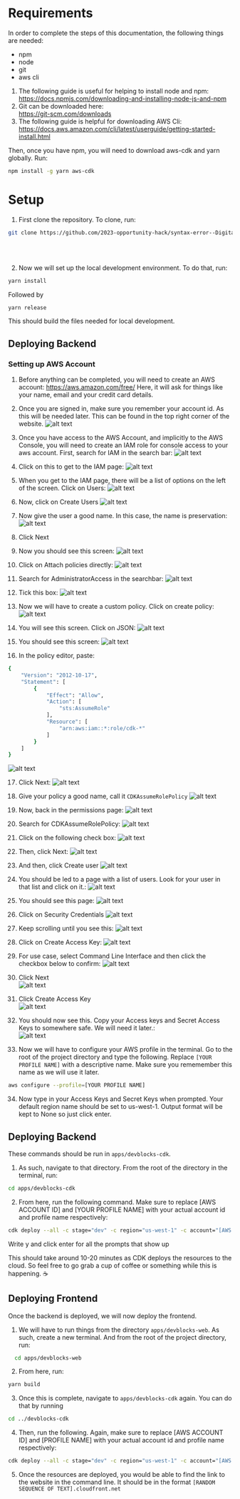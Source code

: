 # **Requirements**
In order to complete the steps of this documentation, the following things are needed:
- npm
- node
- git
- aws cli

1. The following guide is useful for helping to install node and npm:  
https://docs.npmjs.com/downloading-and-installing-node-js-and-npm  
2. Git can be downloaded here:  
https://git-scm.com/downloads  
3. The following guide is helpful for downloading AWS Cli:
https://docs.aws.amazon.com/cli/latest/userguide/getting-started-install.html


Then, once you have npm, you will need to download aws-cdk and yarn globally. Run:
```bash
npm install -g yarn aws-cdk
```

# **Setup**
1. First clone the repository. To clone, run:
```bash
git clone https://github.com/2023-opportunity-hack/syntax-error--DigitalRecordsManagementforMuseumsandHistoricalSites
```
<br/>
<br/>

2. Now we will set up the local development environment. To do that, run:
```bash
yarn install
```
Followed by 
```bash
yarn release
```
This should build the files needed for local development.

## **Deploying Backend**
### Setting up AWS Account
1. Before anything can be completed, you will need to create an AWS account:
https://aws.amazon.com/free/
Here, it will ask for things like your name, email and your credit card details.

2. Once you are signed in, make sure you remember your account id. As this will be needed later. This can be found in the top right corner of the website.
![alt text](image.png)

3. Once you have access to the AWS Account, and implicitly to the AWS Console, you will need to create an IAM role for console access to your aws account. First, search for IAM in the search bar:
![alt text](image-1.png)

4. Click on this to get to the IAM page:
![alt text](image-2.png)

5. When you get to the IAM page, there will be a list of options on the left of the screen. Click on Users:
![alt text](image-3.png)

6. Now, click on Create Users
![alt text](image-4.png)

7. Now give the user a good name. In this case, the name is preservation:
![alt text](image-5.png)

8. Click Next
9. Now you should see this screen: 
![alt text](image-6.png)

10. Click on Attach policies directly:
![alt text](image-7.png)

11. Search for AdministratorAccess in the searchbar:
![alt text](image-8.png)

12. Tick this box:
![alt text](image-10.png)

13. Now we will have to create a custom policy. Click on create policy:
![alt text](image-12.png)

14. You will see this screen. Click on JSON:
![alt text](image-14.png)

15. You should see this screen:
![alt text](image-15.png)

16. In the policy editor, paste: 
```bash
{
    "Version": "2012-10-17",
    "Statement": [
        {
            "Effect": "Allow",
            "Action": [
                "sts:AssumeRole"
            ],
            "Resource": [
                "arn:aws:iam::*:role/cdk-*"
            ]
        }
    ]
}
```
![alt text](image-16.png)

  
17. Click Next:
![alt text](image-17.png)

18. Give your policy a good name, call it `CDKAssumeRolePolicy`
![alt text](image-18.png)

19. Now, back in the permissions page:
![alt text](image-20.png)

20. Search for CDKAssumeRolePolicy:
![alt text](image-21.png)

21. Click on the following check box:
![alt text](image-22.png)

22. Then, click Next:
![alt text](image-23.png)

23. And then, click Create user
![alt text](image-24.png)

24. You should be led to a page with a list of users. Look for your user in that list and click on it.:
![alt text](image-25.png)

25. You should see this page:
![alt text](image-26.png)

26. Click on Security Credentials
![alt text](image-27.png)

27. Keep scrolling until you see this:
![alt text](image-28.png)

28. Click on Create Access Key:
![alt text](image-29.png)

29. For use case, select Command Line Interface and then click the checkbox below to confirm:
![alt text](image-30.png)

30. Click Next  
![alt text](image-31.png)

31. Click Create Access Key  
![alt text](image-32.png)

32. You should now see this. Copy your Access keys and Secret Access Keys to somewhere safe. We will need it later.:  
![alt text](image-33.png)

33. Now we will have to configure your AWS profile in the terminal. Go to the root of the project directory and type the following. Replace `[YOUR PROFILE NAME]` with a descriptive name. Make sure you rememember this name as we will use it later.
```bash
aws configure --profile=[YOUR PROFILE NAME]
```

34. Now type in your Access Keys and Secret Keys when prompted.
Your default region name should be set to us-west-1.
Output format will be kept to None so just click enter.

## Deploying Backend
These commands should be run in `apps/devblocks-cdk`.
1. As such, navigate to that directory. From the root of the directory in the terminal, run:
```bash
cd apps/devblocks-cdk
```

2. From here, run the following command. Make sure to replace [AWS ACCOUNT ID] and [YOUR PROFILE NAME] with your actual account id and profile name respectively:
```bash
cdk deploy --all -c stage="dev" -c region="us-west-1" -c account="[AWS ACCOUNT ID]" --profile=[YOUR PROFILE NAME] -O ../devblocks-web/exports/cdk-exports-dev.json 
```
Write y and click enter for all the prompts that show up

This should take around 10-20 minutes as CDK deploys the resources to the cloud. So feel free to go grab a cup of coffee or something while this is happening. ☕

## Deploying Frontend
Once the backend is deployed, we will now deploy the frontend.
1. We will have to run things from the directory `apps/devblocks-web`. As such, create a new terminal. And from the root of the project directory, run:
```bash
  cd apps/devblocks-web
```

2. From here, run:
```bash
yarn build
```

3. Once this is complete, navigate to `apps/devblocks-cdk` again. You can do that by running 
```bash
cd ../devblocks-cdk
```
4. Then, run the following. Again, make sure to replace  [AWS ACCOUNT ID]  and [PROFILE NAME] with your actual account id and profile name respectively:
```bash
cdk deploy --all -c stage="dev" -c region="us-west-1" -c account="[AWS ACCOUNT ID]" --profile=[PROFILE NAME]
```

5. Once the resources are deployed, you would be able to find the link to the website in the command line.
It should be in the format `[RANDOM SEQUENCE OF TEXT].cloudfront.net`